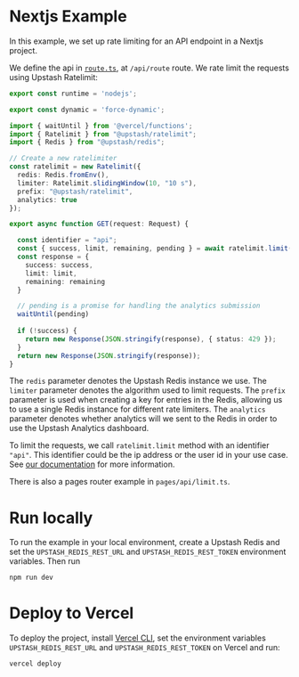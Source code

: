 # Nextjs Example

In this example, we set up rate limiting for an API endpoint in a Nextjs project.

We define the api in [`route.ts`](https://github.com/upstash/ratelimit/blob/main/examples/nextjs/app/api/route.ts), at `/api/route` route. We rate limit the requests using Upstash Ratelimit:

```ts
export const runtime = 'nodejs';

export const dynamic = 'force-dynamic';

import { waitUntil } from '@vercel/functions';
import { Ratelimit } from "@upstash/ratelimit";
import { Redis } from "@upstash/redis";

// Create a new ratelimiter
const ratelimit = new Ratelimit({
  redis: Redis.fromEnv(),
  limiter: Ratelimit.slidingWindow(10, "10 s"),
  prefix: "@upstash/ratelimit",
  analytics: true
});

export async function GET(request: Request) {

  const identifier = "api";
  const { success, limit, remaining, pending } = await ratelimit.limit(identifier);
  const response = {
    success: success,
    limit: limit, 
    remaining: remaining
  }

  // pending is a promise for handling the analytics submission
  waitUntil(pending)
    
  if (!success) {
    return new Response(JSON.stringify(response), { status: 429 });
  }
  return new Response(JSON.stringify(response));
}
```

The `redis` parameter denotes the Upstash Redis instance we use. The `limiter` parameter denotes the algorithm used to limit requests. The `prefix` parameter is used when creating a key for entries in the Redis, allowing us to use a single Redis instance for different rate limiters. The `analytics` parameter denotes whether analytics will we sent to the Redis in order to use the Upstash Analytics dashboard.

To limit the requests, we call `ratelimit.limit` method with an identifier `"api"`. This identifier could be the ip address or the user id in your use case. See [our documentation](https://upstash.com/docs/oss/sdks/ts/ratelimit/methods#limit) for more information.

There is also a pages router example in `pages/api/limit.ts`.

# Run locally

To run the example in your local environment, create a Upstash Redis and set the `UPSTASH_REDIS_REST_URL` and `UPSTASH_REDIS_REST_TOKEN` environment variables. Then run

```bash
npm run dev
```

# Deploy to Vercel

To deploy the project, install [Vercel CLI](https://vercel.com/docs/cli), set the environment variables `UPSTASH_REDIS_REST_URL` and `UPSTASH_REDIS_REST_TOKEN` on Vercel and run:

```bash
vercel deploy
```